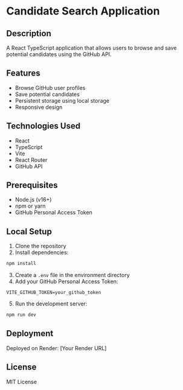 # Candidate Search Application

## Description
A React TypeScript application that allows users to browse and save potential candidates using the GitHub API.

## Features
- Browse GitHub user profiles
- Save potential candidates
- Persistent storage using local storage
- Responsive design

## Technologies Used
- React
- TypeScript
- Vite
- React Router
- GitHub API

## Prerequisites
- Node.js (v16+)
- npm or yarn
- GitHub Personal Access Token

## Local Setup
1. Clone the repository
2. Install dependencies:
  ```bash
  npm install
  ```
3. Create a `.env` file in the environment directory
4. Add your GitHub Personal Access Token:
  ```
  VITE_GITHUB_TOKEN=your_github_token
  ```
5. Run the development server:
  ```bash
  npm run dev
  ```

## Deployment
Deployed on Render: [Your Render URL]

## License
MIT License
